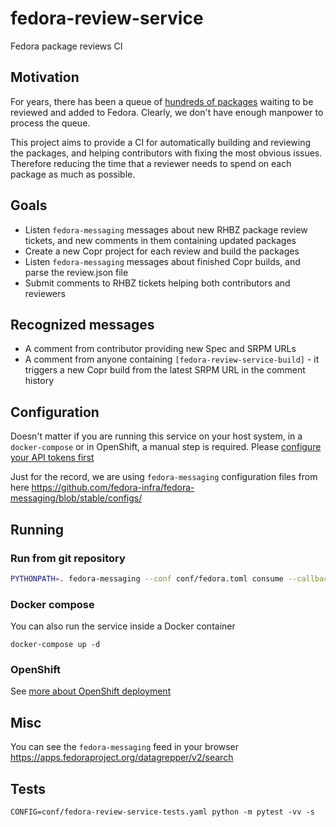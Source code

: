 # fedora-review-service

Fedora package reviews CI


## Motivation

For years, there has been a queue of
[hundreds of packages](https://fedoraproject.org/PackageReviewStatus/reviewable.html)
waiting to be reviewed and added to Fedora. Clearly, we don't have
enough manpower to process the queue.

This project aims to provide a CI for automatically building and
reviewing the packages, and helping contributors with fixing the
most obvious issues. Therefore reducing the time that a reviewer needs
to spend on each package as much as possible.


## Goals

- Listen `fedora-messaging` messages about new RHBZ package review
  tickets, and new comments in them containing updated packages
- Create a new Copr project for each review and build the packages
- Listen `fedora-messaging` messages about finished Copr builds, and
  parse the review.json file
- Submit comments to RHBZ tickets helping both contributors and
  reviewers


## Recognized messages

- A comment from contributor providing new Spec and SRPM URLs
- A comment from anyone containing `[fedora-review-service-build]` -
  it triggers a new Copr build from the latest SRPM URL in the
  comment history


## Configuration

Doesn't matter if you are running this service on your host system, in
a `docker-compose` or in OpenShift, a manual step is required. Please
[configure your API tokens first](doc/tokens.md)

Just for the record, we are using `fedora-messaging` configuration files from
here https://github.com/fedora-infra/fedora-messaging/blob/stable/configs/


## Running

### Run from git repository

```bash
PYTHONPATH=. fedora-messaging --conf conf/fedora.toml consume --callback="fedora_review_service.consumer:consume"
```


### Docker compose


You can also run the service inside a Docker container

```
docker-compose up -d
```

### OpenShift

See [more about OpenShift deployment](doc/openshift.md)


## Misc

You can see the `fedora-messaging` feed in your browser
https://apps.fedoraproject.org/datagrepper/v2/search


## Tests

```
CONFIG=conf/fedora-review-service-tests.yaml python -m pytest -vv -s
```
